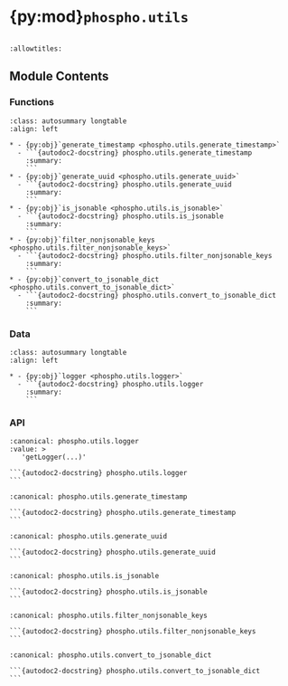 # {py:mod}`phospho.utils`

```{py:module} phospho.utils
```

```{autodoc2-docstring} phospho.utils
:allowtitles:
```

## Module Contents

### Functions

````{list-table}
:class: autosummary longtable
:align: left

* - {py:obj}`generate_timestamp <phospho.utils.generate_timestamp>`
  - ```{autodoc2-docstring} phospho.utils.generate_timestamp
    :summary:
    ```
* - {py:obj}`generate_uuid <phospho.utils.generate_uuid>`
  - ```{autodoc2-docstring} phospho.utils.generate_uuid
    :summary:
    ```
* - {py:obj}`is_jsonable <phospho.utils.is_jsonable>`
  - ```{autodoc2-docstring} phospho.utils.is_jsonable
    :summary:
    ```
* - {py:obj}`filter_nonjsonable_keys <phospho.utils.filter_nonjsonable_keys>`
  - ```{autodoc2-docstring} phospho.utils.filter_nonjsonable_keys
    :summary:
    ```
* - {py:obj}`convert_to_jsonable_dict <phospho.utils.convert_to_jsonable_dict>`
  - ```{autodoc2-docstring} phospho.utils.convert_to_jsonable_dict
    :summary:
    ```
````

### Data

````{list-table}
:class: autosummary longtable
:align: left

* - {py:obj}`logger <phospho.utils.logger>`
  - ```{autodoc2-docstring} phospho.utils.logger
    :summary:
    ```
````

### API

````{py:data} logger
:canonical: phospho.utils.logger
:value: >
   'getLogger(...)'

```{autodoc2-docstring} phospho.utils.logger
```

````

````{py:function} generate_timestamp() -> int
:canonical: phospho.utils.generate_timestamp

```{autodoc2-docstring} phospho.utils.generate_timestamp
```
````

````{py:function} generate_uuid() -> str
:canonical: phospho.utils.generate_uuid

```{autodoc2-docstring} phospho.utils.generate_uuid
```
````

````{py:function} is_jsonable(x: typing.Any) -> bool
:canonical: phospho.utils.is_jsonable

```{autodoc2-docstring} phospho.utils.is_jsonable
```
````

````{py:function} filter_nonjsonable_keys(arg_dict: dict) -> dict
:canonical: phospho.utils.filter_nonjsonable_keys

```{autodoc2-docstring} phospho.utils.filter_nonjsonable_keys
```
````

````{py:function} convert_to_jsonable_dict(arg_dict: dict, verbose: bool = False) -> typing.Dict[str, object]
:canonical: phospho.utils.convert_to_jsonable_dict

```{autodoc2-docstring} phospho.utils.convert_to_jsonable_dict
```
````

